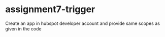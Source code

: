# assignment7-trigger
Create an app in hubspot developer account and provide same scopes as given in the code
